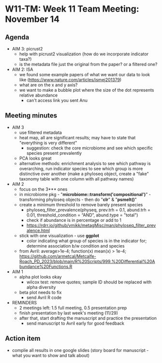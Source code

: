 # W11-TM: Week 11 Team Meeting: November 14

## Agenda
* AIM 3: picrust2
  - help with picrust2 visualization (how do we incorporate indicator taxa?)
  - is the metadata file just the original from the paper? or a filtered one?
* AIM 2: ISA
  - we found some example papers of what we want our data to look like (https://www.nature.com/articles/ismej201379)
  - what are on the x and y axis?
  - we want to make a bubble plot where the size of the dot represents relative abundance
      - can't access link you sent Anu

## Meeting minutes
* AIM 3
  * use filtered metadata
  * heat map, all are significant results; may have to state that "everything is very different"
    * suggestion: check the core microbiome and see which specific species present prevalently
  * PCA looks great
  * alternative methods: enrichment analysis to see which pathway is overarching, run indicator species to see which group is more distinctive over another (make a phyloseq object, create a "fake" taxonomy table with one column with all pathway names)
* AIM 2
  * focus on the 3*** ones
  * in microbiome pkg - "**microbiome::transform('compositional')**" - transforming phyloseq objects - then do "**clr**" & "**psmelt()**"
  * create a minimum threshold to remove barely present species
    * phyloseq_filter_prevalence(physeq, prev.trh = 0.1, abund.trh = 0.01, threshold_condition = “AND”, abund.type = "total")
    * check if abundance is in percentage or add to 1
    * https://rdrr.io/github/vmikk/metagMisc/man/phyloseq_filter_prevalence.html
  * stick with one visualization - use **ggplot**
    * color indicating what group of species is in the indicator for; determine association b/w condition and species
  * from Avril: average>1e-4; function(x) mean(x) > 1e-4; https://github.com/armetcal/Metcalfe-Roach_PD_2023/blob/main/R%20Scripts/999.%20Differential%20Abundance%20Functions.R
* AIM 1
  * alpha plot looks okay
    * wilcox test: remove quotes; sample ID should be replaced with alpha diversity
  * beta plot needs to fix
    * send Avril R code
* REMINDERS
  * 2 meetings left: 1.5 full meeting, 0.5 presentation prep
  * finish presentation by last week's meeting (11/29)
  * after that, start drafting the manuscript and practice the presentation
    * send manuscript to Avril early for good feedback

## Action item
* complie all results in one google slides (story board for manuscript - what you want to show and talk about)
    
